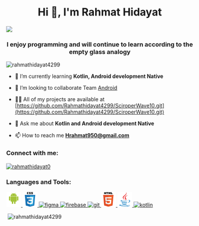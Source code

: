 
<h1 align="center">Hi 👋, I'm Rahmat Hidayat</h1>
<img align="center" src="https://c.tenor.com/2uyENRmiUt0AAAAM/coding.gif" />
<h3 align="center">I enjoy programming and will continue to learn according to the empty glass analogy</h3>

<p align="left"> <img src="https://komarev.com/ghpvc/?username=rahmathidayat4299&label=Profile%20views&color=0e75b6&style=flat" alt="rahmathidayat4299" /> </p>

- 🌱 I’m currently learning **Kotlin, Android development Native**

- 👯 I’m looking to collaborate Team [Android](https://github.com/Rahmathidayat4299/SciroperWave10.git)

- 👨‍💻 All of my projects are available at [https://github.com/Rahmathidayat4299/SciroperWave10.git](https://github.com/Rahmathidayat4299/SciroperWave10.git)

- 💬 Ask me about **Kotlin and Android development Native**

- 📫 How to reach me **Hrahmat950@gmail.com**

<h3 align="left">Connect with me:</h3>
<p align="left">
<a href="https://instagram.com/rahmathidayat0" target="blank"><img align="center" src="https://raw.githubusercontent.com/rahuldkjain/github-profile-readme-generator/master/src/images/icons/Social/instagram.svg" alt="rahmathidayat0" height="30" width="40" /></a>
</p>

<h3 align="left">Languages and Tools:</h3>
<p align="left"> <a href="https://developer.android.com" target="_blank" rel="noreferrer"> <img src="https://raw.githubusercontent.com/devicons/devicon/master/icons/android/android-original-wordmark.svg" alt="android" width="40" height="40"/> </a> <a href="https://www.w3schools.com/css/" target="_blank" rel="noreferrer"> <img src="https://raw.githubusercontent.com/devicons/devicon/master/icons/css3/css3-original-wordmark.svg" alt="css3" width="40" height="40"/> </a> <a href="https://www.figma.com/" target="_blank" rel="noreferrer"> <img src="https://www.vectorlogo.zone/logos/figma/figma-icon.svg" alt="figma" width="40" height="40"/> </a> <a href="https://firebase.google.com/" target="_blank" rel="noreferrer"> <img src="https://www.vectorlogo.zone/logos/firebase/firebase-icon.svg" alt="firebase" width="40" height="40"/> </a> <a href="https://git-scm.com/" target="_blank" rel="noreferrer"> <img src="https://www.vectorlogo.zone/logos/git-scm/git-scm-icon.svg" alt="git" width="40" height="40"/> </a> <a href="https://www.w3.org/html/" target="_blank" rel="noreferrer"> <img src="https://raw.githubusercontent.com/devicons/devicon/master/icons/html5/html5-original-wordmark.svg" alt="html5" width="40" height="40"/> </a> <a href="https://www.java.com" target="_blank" rel="noreferrer"> <img src="https://raw.githubusercontent.com/devicons/devicon/master/icons/java/java-original.svg" alt="java" width="40" height="40"/> </a> <a href="https://kotlinlang.org" target="_blank" rel="noreferrer"> <img src="https://www.vectorlogo.zone/logos/kotlinlang/kotlinlang-icon.svg" alt="kotlin" width="40" height="40"/> </a> </p>

<p>&nbsp;<img align="center" src="https://github-readme-stats.vercel.app/api?username=rahmathidayat4299&show_icons=true&locale=en" alt="rahmathidayat4299" /></p>
